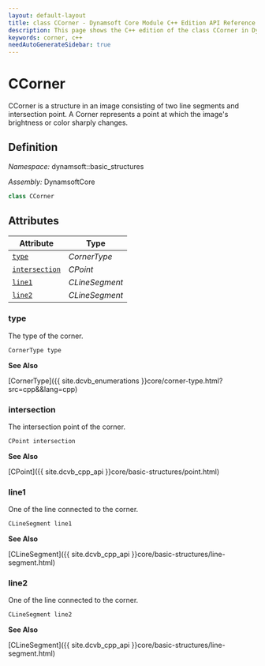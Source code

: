 ```yaml
---
layout: default-layout
title: class CCorner - Dynamsoft Core Module C++ Edition API Reference
description: This page shows the C++ edition of the class CCorner in Dynamsoft Core Module.
keywords: corner, c++
needAutoGenerateSidebar: true
---
```


# CCorner

CCorner is a structure in an image consisting of two line segments and intersection point. A Corner represents a point at which the image's brightness or color sharply changes.

## Definition

*Namespace:* dynamsoft::basic_structures

*Assembly:* DynamsoftCore

```cpp
class CCorner 
```

## Attributes
  
| Attribute | Type |
|---------- | ---- |
| [`type`](#type) | *CornerType* |
| [`intersection`](#intersection) | *CPoint* |
| [`line1`](#line1) | *CLineSegment* |
| [`line2`](#line2) | *CLineSegment* |

### type

The type of the corner.

```cpp
CornerType type
```

**See Also**

[CornerType]({{ site.dcvb_enumerations }}core/corner-type.html?src=cpp&&lang=cpp)

### intersection

The intersection point of the corner.

```cpp
CPoint intersection
```

**See Also**

[CPoint]({{ site.dcvb_cpp_api }}core/basic-structures/point.html)

### line1

One of the line connected to the corner.

```cpp
CLineSegment line1
```

**See Also**

[CLineSegment]({{ site.dcvb_cpp_api }}core/basic-structures/line-segment.html)

### line2

One of the line connected to the corner.

```cpp
CLineSegment line2
```

**See Also**

[CLineSegment]({{ site.dcvb_cpp_api }}core/basic-structures/line-segment.html)
